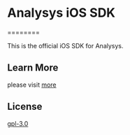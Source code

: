 
# Analysys iOS SDK

========

This is the official iOS SDK for Analysys.

## Learn More

please visit [more](https://docs.analysys.cn/ark/integration/sdk/ios)


## License

[gpl-3.0](https://www.gnu.org/licenses/gpl-3.0.txt)

